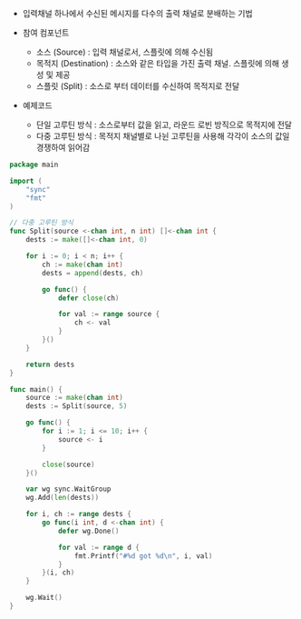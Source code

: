 - 입력채널 하나에서 수신된 메시지를 다수의 출력 채널로 분배하는 기법
- 참여 컴포넌트
	- 소스 (Source) : 입력 채널로서, 스플릿에 의해 수신됨
	- 목적지 (Destination) : 소스와 같은 타입을 가진 출력 채널. 스플릿에 의해 생성 및 제공
	- 스플릿 (Split) : 소스로 부터 데이터를 수신하여 목적지로 전달

- 예제코드
	- 단일 고루틴 방식 : 소스로부터 값을 읽고, 라운드 로빈 방직으로 목적지에 전달
	- 다중 고루틴 방식 : 목적지 채널별로 나뉜 고루틴을 사용해 각각이 소스의 값일 경쟁하여 읽어감

```go
package main

import (
	"sync"
	"fmt"
)

// 다중 고루틴 방식
func Split(source <-chan int, n int) []<-chan int {
    dests := make([]<-chan int, 0)

    for i := 0; i < n; i++ {
        ch := make(chan int)
        dests = append(dests, ch)

        go func() {
            defer close(ch)

            for val := range source {
                ch <- val
            }
        }()
    }

    return dests
}

func main() {
    source := make(chan int)
    dests := Split(source, 5)

    go func() {
        for i := 1; i <= 10; i++ {
            source <- i
        }

        close(source)
    }()

    var wg sync.WaitGroup
    wg.Add(len(dests))

    for i, ch := range dests {
        go func(i int, d <-chan int) {
            defer wg.Done()

            for val := range d {
                fmt.Printf("#%d got %d\n", i, val)
            }
        }(i, ch)
    }

    wg.Wait()
}
```